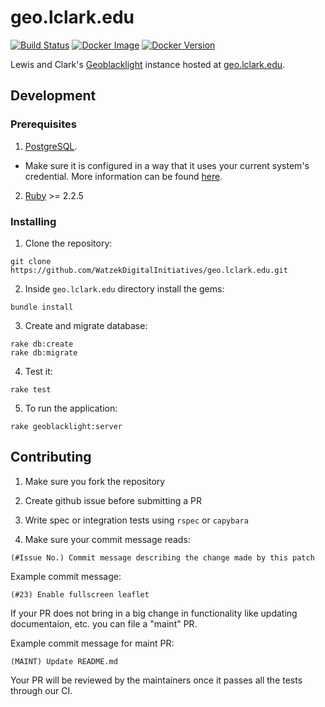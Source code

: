 # geo.lclark.edu

[![Build Status](https://travis-ci.org/WatzekDigitalInitiatives/geo.lclark.edu.svg?branch=spec_documentation)](https://travis-ci.org/WatzekDigitalInitiatives/geo.lclark.edu)
[![Docker Image](https://images.microbadger.com/badges/image/watzek/geo.lclark.edu.svg)](https://microbadger.com/images/watzek/geo.lclark.edu)
[![Docker Version](https://images.microbadger.com/badges/version/watzek/geo.lclark.edu.svg)](https://microbadger.com/images/watzek/geo.lclark.edu)

Lewis and Clark's [Geoblacklight](http://geoblacklight.org/) instance hosted at [geo.lclark.edu](geo.lclark.edu).

## Development

### Prerequisites

1. [PostgreSQL](https://www.digitalocean.com/community/tutorials/how-to-setup-ruby-on-rails-with-postgres).
  - Make sure it is configured in a way that it uses your current system's credential. More information can be found [here](https://stackoverflow.com/questions/24038316/rails-connects-to-database-without-username-or-password/24039062#24039062).

2. [Ruby](https://www.ruby-lang.org/en/documentation/installation/) >= 2.2.5

### Installing

1. Clone the repository:
```
git clone https://github.com/WatzekDigitalInitiatives/geo.lclark.edu.git
```

2. Inside `geo.lclark.edu` directory install the gems:
```
bundle install
```

3. Create and migrate database:
```
rake db:create
rake db:migrate
```

4. Test it:
```
rake test
```

5. To run the application:
```
rake geoblacklight:server
```

## Contributing

1. Make sure you fork the repository

2. Create github issue before submitting a PR

3. Write spec or integration tests using `rspec` or `capybara`

4. Make sure your commit message reads:
```
(#Issue No.) Commit message describing the change made by this patch
```

Example commit message:
```
(#23) Enable fullscreen leaflet
```

If your PR does not bring in a big change in functionality like updating documentaion, etc. you can file a "maint" PR.

Example commit message for maint PR:
```
(MAINT) Update README.md
```

Your PR will be reviewed by the maintainers once it passes all the tests through our CI.
